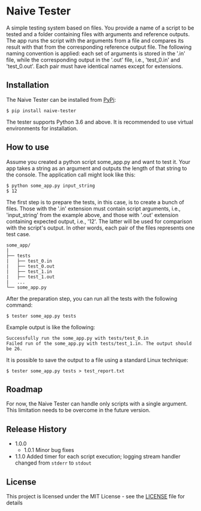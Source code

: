 # Naive Tester

A simple testing system based on files. You provide a name of a script
to be tested and a folder containing files with arguments and reference
outputs. The app runs the script with the arguments from a file and compares
its result with that from the corresponding reference output file.
The following naming convention is applied:
each set of arguments is stored in the '.in' file, while the corresponding
output in the '.out' file, i.e., 'test_0.in' and 'test_0.out'.
Each pair must have identical names except for extensions.

## Installation
The Naive Tester can be installed from [PyPi](https://pypi.org/project/naive-tester/):
```
$ pip install naive-tester
```
The tester supports Python 3.6 and above. It is recommended to use virtual
environments for installation.

## How to use
Assume you created a python script some_app.py and want to test it. Your app
takes a string as an argument and outputs the length of that string to the console.
The application call might look like this:
```
$ python some_app.py input_string
$ 12
```
The first step is to prepare the tests, in this case, is to create a bunch of files.
Those with the '.in' extension must contain script arguments, i.e., 'input_string'
from the example above, and those with '.out' extension containing expected output,
i.e., '12'. The latter will be used for comparison with the script's output.
In other words, each pair of the files represents one test case.
```
some_app/
|
├── tests
|   ├── test_0.in
|   ├── test_0.out
|   ├── test_1.in
|   ├── test_1.out
|   ...
└── some_app.py
```
After the preparation step, you can run all the tests with the following command:
```
$ tester some_app.py tests
```
Example output is like the following:
```
Successfully run the some_app.py with tests/test_0.in
Failed run of the some_app.py with tests/test_1.in. The output should be 26.
```
It is possible to save the output to a file using a standard Linux technique:
```
$ tester some_app.py tests > test_report.txt
```

## Roadmap
For now, the Naive Tester can handle only scripts with a single argument.
This limitation needs to be overcome in the future version.

## Release History
* 1.0.0
    * 1.0.1 Minor bug fixes
* 1.1.0 Added timer for each script execution; logging stream handler changed from `stderr` to `stdout`

## License
This project is licensed under the MIT License - see the [LICENSE](https://github.com/FilippSolovev/naive-tester/blob/master/LICENSE) file for details
